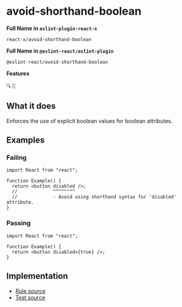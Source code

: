 # avoid-shorthand-boolean

**Full Name in `eslint-plugin-react-x`**

```plain copy
react-x/avoid-shorthand-boolean
```

**Full Name in `@eslint-react/eslint-plugin`**

```plain copy
@eslint-react/avoid-shorthand-boolean
```

**Features**

`🔍` `🔧`

## What it does

Enforces the use of explicit boolean values for boolean attributes.

## Examples

### Failing

```tsx
import React from "react";

function Example() {
  return <button disabled />;
  //             ^^^^^^^^
  //             - Avoid using shorthand syntax for 'disabled' attribute.
}
```

### Passing

```tsx
import React from "react";

function Example() {
  return <button disabled={true} />;
}
```

## Implementation

- [Rule source](https://github.com/Rel1cx/eslint-react/tree/main/packages/plugins/eslint-plugin-react-x/src/rules/avoid-shorthand-boolean.ts)
- [Test source](https://github.com/Rel1cx/eslint-react/tree/main/packages/plugins/eslint-plugin-react-x/src/rules/avoid-shorthand-boolean.spec.ts)
